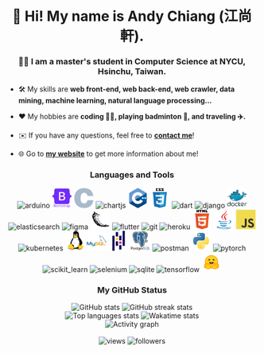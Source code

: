 <h1 align="center">👋 Hi! My name is Andy Chiang (江尚軒).</h1>
<h3 align="center">👨‍🎓 I am a master's student in Computer Science at NYCU, Hsinchu, Taiwan.</h3>

- 🛠️ My skills are **web front-end, web back-end, web crawler, data mining, machine learning, natural language processing...**

- ❤️ My hobbies are **coding 👨‍💻, playing badminton 🏸, and traveling ✈️.**

- ✉️ If you have any questions, feel free to [**contact me**](mailto:andy10801@gmail.com)!

- 🌐 Go to [**my website**](https://andychiangsh.github.io/AndyChiangSH/) to get more information about me!

<h3 align="center">Languages and Tools</h3>

<div align="center"> 
<img src="https://cdn.worldvectorlogo.com/logos/arduino-1.svg" alt="arduino" width="40" height="40"/>  <img src="https://raw.githubusercontent.com/devicons/devicon/master/icons/bootstrap/bootstrap-plain-wordmark.svg" alt="bootstrap" width="40" height="40"/>  <img src="https://raw.githubusercontent.com/devicons/devicon/master/icons/c/c-original.svg" alt="c" width="40" height="40"/>  <img src="https://www.chartjs.org/media/logo-title.svg" alt="chartjs" width="40" height="40"/>  <img src="https://raw.githubusercontent.com/devicons/devicon/master/icons/cplusplus/cplusplus-original.svg" alt="cplusplus" width="40" height="40"/>  <img src="https://raw.githubusercontent.com/devicons/devicon/master/icons/css3/css3-original-wordmark.svg" alt="css3" width="40" height="40"/>  <img src="https://www.vectorlogo.zone/logos/dartlang/dartlang-icon.svg" alt="dart" width="40" height="40"/>  <img src="https://cdn.worldvectorlogo.com/logos/django.svg" alt="django" width="40" height="40"/>  <img src="https://raw.githubusercontent.com/devicons/devicon/master/icons/docker/docker-original-wordmark.svg" alt="docker" width="40" height="40"/>  <img src="https://www.vectorlogo.zone/logos/elastic/elastic-icon.svg" alt="elasticsearch" width="40" height="40"/>  <img src="https://www.vectorlogo.zone/logos/figma/figma-icon.svg" alt="figma" width="40" height="40"/>  <img src="https://raw.githubusercontent.com/devicons/devicon/refs/heads/master/icons/flask/flask-original.svg" alt="flask" width="40" height="40"/>  <img src="https://www.vectorlogo.zone/logos/flutterio/flutterio-icon.svg" alt="flutter" width="40" height="40"/>  <img src="https://www.vectorlogo.zone/logos/git-scm/git-scm-icon.svg" alt="git" width="40" height="40"/>  <img src="https://www.vectorlogo.zone/logos/heroku/heroku-icon.svg" alt="heroku" width="40" height="40"/>  <img src="https://raw.githubusercontent.com/devicons/devicon/master/icons/html5/html5-original-wordmark.svg" alt="html5" width="40" height="40"/>  <img src="https://raw.githubusercontent.com/devicons/devicon/master/icons/java/java-original.svg" alt="java" width="40" height="40"/>  <img src="https://raw.githubusercontent.com/devicons/devicon/master/icons/javascript/javascript-original.svg" alt="javascript" width="40" height="40"/>  <img src="https://www.vectorlogo.zone/logos/kubernetes/kubernetes-icon.svg" alt="kubernetes" width="40" height="40"/>  <img src="https://raw.githubusercontent.com/devicons/devicon/master/icons/linux/linux-original.svg" alt="linux" width="40" height="40"/>  <img src="https://raw.githubusercontent.com/devicons/devicon/master/icons/mysql/mysql-original-wordmark.svg" alt="mysql" width="40" height="40"/>  <img src="https://raw.githubusercontent.com/devicons/devicon/2ae2a900d2f041da66e950e4d48052658d850630/icons/pandas/pandas-original.svg" alt="pandas" width="40" height="40"/>  <img src="https://raw.githubusercontent.com/devicons/devicon/master/icons/postgresql/postgresql-original-wordmark.svg" alt="postgresql" width="40" height="40"/>  <img src="https://www.vectorlogo.zone/logos/getpostman/getpostman-icon.svg" alt="postman" width="40" height="40"/>  <img src="https://raw.githubusercontent.com/devicons/devicon/master/icons/python/python-original.svg" alt="python" width="40" height="40"/>  <img src="https://www.vectorlogo.zone/logos/pytorch/pytorch-icon.svg" alt="pytorch" width="40" height="40"/>  <img src="https://upload.wikimedia.org/wikipedia/commons/0/05/Scikit_learn_logo_small.svg" alt="scikit_learn" width="40" height="40"/>  <img src="https://raw.githubusercontent.com/detain/svg-logos/780f25886640cef088af994181646db2f6b1a3f8/svg/selenium-logo.svg" alt="selenium" width="40" height="40"/>  <img src="https://www.vectorlogo.zone/logos/sqlite/sqlite-icon.svg" alt="sqlite" width="40" height="40"/>  <img src="https://www.vectorlogo.zone/logos/tensorflow/tensorflow-icon.svg" alt="tensorflow" width="40" height="40"/>  <img src="img/icons/hf-logo.svg" alt="huggingface" width="40" height="40"/>  
</div>

<h3 align="center">My GitHub Status</h3>

<!-- <div align="center">

![](https://github-profile-summary-cards.vercel.app/api/cards/profile-details?username=AndyChiangSH&theme=vue)

![](https://github-profile-summary-cards.vercel.app/api/cards/stats?username=AndyChiangSH&theme=vue)
![](https://github-profile-summary-cards.vercel.app/api/cards/productive-time?username=AndyChiangSH&theme=vue)

![](https://github-profile-summary-cards.vercel.app/api/cards/repos-per-language?username=AndyChiangSH&theme=vue)
![](https://github-profile-summary-cards.vercel.app/api/cards/most-commit-language?username=AndyChiangSH&theme=vue)

![](https://komarev.com/ghpvc/?username=AndyChiangSH)
![](https://img.shields.io/github/followers/AndyChiangSH?style=social)

</div> -->

<div align="center">
    <picture>
        <source
            srcset="https://github-readme-stats.vercel.app/api?username=AndyChiangSH&theme=vue&hide_border=true&hide_title=true&rank_icon=percentile&show_icons=true"
            media="(prefers-color-scheme: light), (prefers-color-scheme: no-preference)"
        />
        <source 
            srcset="https://github-readme-stats.vercel.app/api?username=AndyChiangSH&theme=vue-dark&hide_border=true&hide_title=true&rank_icon=percentile&show_icons=true"
            media="(prefers-color-scheme: dark)"
        />
        <img src="" height=150 alt="GitHub stats" />
    </picture>
    <picture>
        <source
            srcset="https://github-streak-stats.tomy.tech?user=AndyChiangSH&theme=vue&hide_border=true"
            media="(prefers-color-scheme: light), (prefers-color-scheme: no-preference)"
        />
        <source 
            srcset="https://github-streak-stats.tomy.tech?user=AndyChiangSH&theme=vue-dark&hide_border=true"
            media="(prefers-color-scheme: dark)"
        />
        <img src="" height=150 alt="GitHub streak stats" />
    </picture>
    <br>
    <picture>
        <source
            srcset="https://github-readme-stats.vercel.app/api/top-langs/?username=AndyChiangSH&theme=vue&layout=compact&hide_border=true&hide=other&langs_count=8"
            media="(prefers-color-scheme: light), (prefers-color-scheme: no-preference)"
        />
        <source 
            srcset="https://github-readme-stats.vercel.app/api/top-langs/?username=AndyChiangSH&theme=vue-dark&layout=compact&hide_border=true&hide=other&langs_count=8"
            media="(prefers-color-scheme: dark)"
        />
        <img src="" height=137 alt="Top languages stats" />
    </picture>
    <picture>
        <source
            srcset="https://github-readme-stats.vercel.app/api/wakatime?username=AndyChiangSH&theme=vue&layout=compact&hide_border=true&hide=other&langs_count=8"
            media="(prefers-color-scheme: light), (prefers-color-scheme: no-preference)"
        />
        <source 
            srcset="https://github-readme-stats.vercel.app/api/wakatime?username=AndyChiangSH&theme=vue-dark&layout=compact&hide_border=true&hide=other&langs_count=8"
            media="(prefers-color-scheme: dark)"
        />
        <img src="" height=137 alt="Wakatime stats" />
    </picture>
    <br>
    <picture>
        <source
            srcset="https://github-readme-activity-graph.vercel.app/graph?username=AndyChiangSH&theme=github-light&hide_border=true"
            media="(prefers-color-scheme: light), (prefers-color-scheme: no-preference)"
        />
        <source 
            srcset="https://github-readme-activity-graph.vercel.app/graph?username=AndyChiangSH&theme=vue&hide_border=true"
            media="(prefers-color-scheme: dark)"
        />
        <img src="" height=283 alt="Activity graph" />
    </picture>
    <br>
    <br>
    <img src="https://komarev.com/ghpvc/?username=AndyChiangSH" alt="views" />
    <img src="https://img.shields.io/github/followers/AndyChiangSH?style=social" alt="followers" />
</div>
